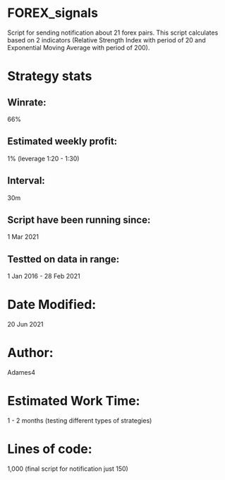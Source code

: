 # FOREX_signals
Script for sending notification about 21 forex pairs. This script calculates based on 2 indicators (Relative Strength Index with period of 20 and Exponential Moving Average with period of 200).

# Strategy stats
## Winrate: 
66%
## Estimated weekly profit: 
1% (leverage 1:20 - 1:30)
## Interval: 
30m
## Script have been running since: 
1 Mar 2021
## Testted on data in range: 
1 Jan 2016 - 28 Feb 2021

# Date Modified:
20 Jun 2021

# Author:                 
Adames4

# Estimated Work Time:
1 - 2 months (testing different types of strategies)

# Lines of code:
1,000 (final script for notification just 150)
